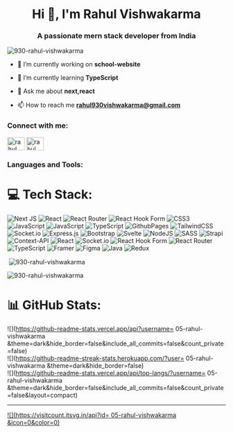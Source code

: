 <h1 align="center">Hi 👋, I'm Rahul Vishwakarma</h1>
<h3 align="center">A passionate mern stack developer from India</h3>

<p align="left"> <img src="https://komarev.com/ghpvc/?username=930-rahul-vishwakarma&label=Profile%20views&color=0e75b6&style=flat" alt="930-rahul-vishwakarma" /> </p>

- 🔭 I’m currently working on **school-website**

- 🌱 I’m currently learning **TypeScript**

- 💬 Ask me about **next,react**

- 📫 How to reach me **rahul930vishwakarma@gmail.com**


<h3 align="left">Connect with me:</h3>
<p align="left">
<a href="https://codepen.io/rahul vishwakarma" target="blank"><img align="center" src="https://raw.githubusercontent.com/rahuldkjain/github-profile-readme-generator/master/src/images/icons/Social/codepen.svg" alt="rahul vishwakarma" height="30" width="40" /></a>
<a href="https://linkedin.com/in/rahul vishwakarma" target="blank"><img align="center" src="https://raw.githubusercontent.com/rahuldkjain/github-profile-readme-generator/master/src/images/icons/Social/linked-in-alt.svg" alt="rahul vishwakarma" height="30" width="40" /></a>
</p>

<h3 align="left">Languages and Tools:</h3>

# 💻 Tech Stack:
![Next JS](https://img.shields.io/badge/Next-black?style=flat-square&logo=next.js&logoColor=white) ![React](https://img.shields.io/badge/react-%2320232a.svg?style=flat-square&logo=react&logoColor=%2361DAFB) ![React Router](https://img.shields.io/badge/React_Router-CA4245?style=flat-square&logo=react-router&logoColor=white) ![React Hook Form](https://img.shields.io/badge/React%20Hook%20Form-%23EC5990.svg?style=flat-square&logo=reacthookform&logoColor=white) ![CSS3](https://img.shields.io/badge/css3-%231572B6.svg?style=flat-square&logo=css3&logoColor=white) ![JavaScript](https://img.shields.io/badge/javascript-%23323330.svg?style=flat-square&logo=javascript&logoColor=%23F7DF1E) ![JavaScript](https://img.shields.io/badge/javascript-%23323330.svg?style=flat-square&logo=javascript&logoColor=%23F7DF1E) ![TypeScript](https://img.shields.io/badge/typescript-%23007ACC.svg?style=flat-square&logo=typescript&logoColor=white) ![GithubPages](https://img.shields.io/badge/github%20pages-121013?style=flat-square&logo=github&logoColor=white) ![TailwindCSS](https://img.shields.io/badge/tailwindcss-%2338B2AC.svg?style=flat-square&logo=tailwind-css&logoColor=white) ![Socket.io](https://img.shields.io/badge/Socket.io-black?style=flat-square&logo=socket.io&badgeColor=010101) ![Express.js](https://img.shields.io/badge/express.js-%23404d59.svg?style=flat-square&logo=express&logoColor=%2361DAFB) ![Bootstrap](https://img.shields.io/badge/bootstrap-%238511FA.svg?style=flat-square&logo=bootstrap&logoColor=white) ![Svelte](https://img.shields.io/badge/svelte-%23f1413d.svg?style=flat-square&logo=svelte&logoColor=white) ![NodeJS](https://img.shields.io/badge/node.js-6DA55F?style=flat-square&logo=node.js&logoColor=white) ![SASS](https://img.shields.io/badge/SASS-hotpink.svg?style=flat-square&logo=SASS&logoColor=white) ![Strapi](https://img.shields.io/badge/strapi-%232E7EEA.svg?style=flat-square&logo=strapi&logoColor=white) ![Context-API](https://img.shields.io/badge/Context--Api-000000?style=flat-square&logo=react) ![React](https://img.shields.io/badge/react-%2320232a.svg?style=flat-square&logo=react&logoColor=%2361DAFB) ![Socket.io](https://img.shields.io/badge/Socket.io-black?style=flat-square&logo=socket.io&badgeColor=010101) ![React Hook Form](https://img.shields.io/badge/React%20Hook%20Form-%23EC5990.svg?style=flat-square&logo=reacthookform&logoColor=white) ![React Router](https://img.shields.io/badge/React_Router-CA4245?style=flat-square&logo=react-router&logoColor=white) ![TypeScript](https://img.shields.io/badge/typescript-%23007ACC.svg?style=flat-square&logo=typescript&logoColor=white) ![Framer](https://img.shields.io/badge/Framer-black?style=flat-square&logo=framer&logoColor=blue) ![Figma](https://img.shields.io/badge/figma-%23F24E1E.svg?style=flat-square&logo=figma&logoColor=white) ![Java](https://img.shields.io/badge/java-%23ED8B00.svg?style=flat-square&logo=openjdk&logoColor=white) ![Redux](https://img.shields.io/badge/redux-%23593d88.svg?style=flat-square&logo=redux&logoColor=white)

<p>&nbsp;<img align="center" src="https://github-readme-stats.vercel.app/api?username=930-rahul-vishwakarma&show_icons=true&locale=en" alt="930-rahul-vishwakarma" /></p>

<p><img align="center" src="https://github-readme-streak-stats.herokuapp.com/?user=930-rahul-vishwakarma&" alt="930-rahul-vishwakarma" /></p>

# 📊 GitHub Stats:
![](https://github-readme-stats.vercel.app/api?username= 05-rahul-vishwakarma &theme=dark&hide_border=false&include_all_commits=false&count_private=false)<br/>
![](https://github-readme-streak-stats.herokuapp.com/?user= 05-rahul-vishwakarma &theme=dark&hide_border=false)<br/>
![](https://github-readme-stats.vercel.app/api/top-langs/?username= 05-rahul-vishwakarma &theme=dark&hide_border=false&include_all_commits=false&count_private=false&layout=compact)

---
[![](https://visitcount.itsvg.in/api?id= 05-rahul-vishwakarma &icon=0&color=0)](https://visitcount.itsvg.in)

<!-- Proudly created with GPRM ( https://gprm.itsvg.in ) -->




